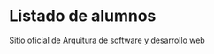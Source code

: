 # Listado de alumnos
[Sitio oficial de Arquitura de software y desarrollo web](https://uv.trifenix.io)

